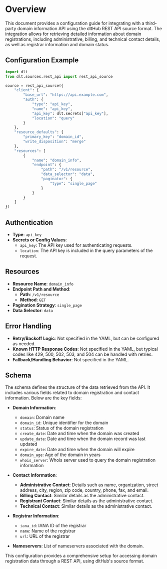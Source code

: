 # Overview

This document provides a configuration guide for integrating with a third-party domain information API using the dltHub REST API source format. The integration allows for retrieving detailed information about domain registrations, including administrative, billing, and technical contact details, as well as registrar information and domain status.

## Configuration Example

```python
import dlt
from dlt.sources.rest_api import rest_api_source

source = rest_api_source({
    "client": {
        "base_url": "https://api.example.com",
        "auth": {
            "type": "api_key",
            "name": "api_key",
            "api_key": dlt.secrets["api_key"],
            "location": "query"
        }
    },
    "resource_defaults": {
        "primary_key": "domain_id",
        "write_disposition": "merge"
    },
    "resources": [
        {
            "name": "domain_info",
            "endpoint": {
                "path": "/v1/resource",
                "data_selector": "data",
                "paginator": {
                    "type": "single_page"
                }
            }
        }
    ]
})
```

## Authentication

- **Type**: `api_key`
- **Secrets or Config Values**: 
  - `api_key`: The API key used for authenticating requests.
  - `location`: The API key is included in the query parameters of the request.

## Resources

- **Resource Name**: `domain_info`
- **Endpoint Path and Method**: 
  - **Path**: `/v1/resource`
  - **Method**: `GET`
- **Pagination Strategy**: `single_page`
- **Data Selector**: `data`

## Error Handling

- **Retry/Backoff Logic**: Not specified in the YAML, but can be configured as needed.
- **Known HTTP Response Codes**: Not specified in the YAML, but typical codes like 429, 500, 502, 503, and 504 can be handled with retries.
- **Fallback/Handling Behavior**: Not specified in the YAML.

## Schema

The schema defines the structure of the data retrieved from the API. It includes various fields related to domain registration and contact information. Below are the key fields:

- **Domain Information**:
  - `domain`: Domain name
  - `domain_id`: Unique identifier for the domain
  - `status`: Status of the domain registration
  - `create_date`: Date and time when the domain was created
  - `update_date`: Date and time when the domain record was last updated
  - `expire_date`: Date and time when the domain will expire
  - `domain_age`: Age of the domain in years
  - `whois_server`: Whois server used to query the domain registration information

- **Contact Information**:
  - **Administrative Contact**: Details such as name, organization, street address, city, region, zip code, country, phone, fax, and email.
  - **Billing Contact**: Similar details as the administrative contact.
  - **Registrant Contact**: Similar details as the administrative contact.
  - **Technical Contact**: Similar details as the administrative contact.

- **Registrar Information**:
  - `iana_id`: IANA ID of the registrar
  - `name`: Name of the registrar
  - `url`: URL of the registrar

- **Nameservers**: List of nameservers associated with the domain.

This configuration provides a comprehensive setup for accessing domain registration data through a REST API, using dltHub's source format.